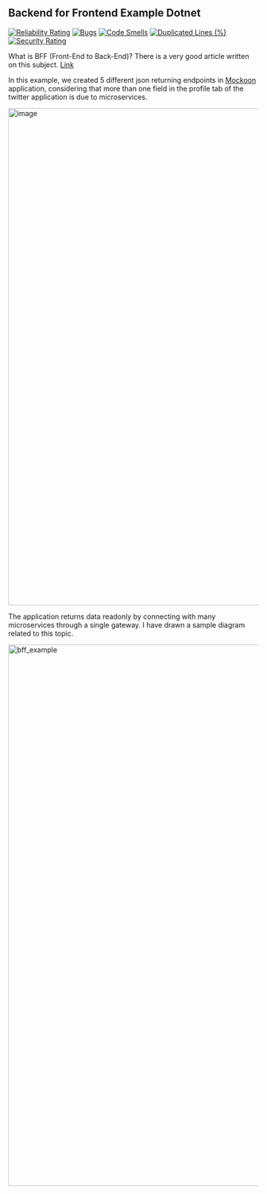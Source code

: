## Backend for Frontend Example Dotnet   

[![Reliability Rating](https://sonarcloud.io/api/project_badges/measure?project=mercandev_bff-pattern-dotnet&metric=reliability_rating)](https://sonarcloud.io/summary/new_code?id=mercandev_bff-pattern-dotnet) [![Bugs](https://sonarcloud.io/api/project_badges/measure?project=mercandev_bff-pattern-dotnet&metric=bugs)](https://sonarcloud.io/summary/new_code?id=mercandev_bff-pattern-dotnet) [![Code Smells](https://sonarcloud.io/api/project_badges/measure?project=mercandev_bff-pattern-dotnet&metric=code_smells)](https://sonarcloud.io/summary/new_code?id=mercandev_bff-pattern-dotnet) [![Duplicated Lines (%)](https://sonarcloud.io/api/project_badges/measure?project=mercandev_bff-pattern-dotnet&metric=duplicated_lines_density)](https://sonarcloud.io/summary/new_code?id=mercandev_bff-pattern-dotnet) [![Security Rating](https://sonarcloud.io/api/project_badges/measure?project=mercandev_bff-pattern-dotnet&metric=security_rating)](https://sonarcloud.io/summary/new_code?id=mercandev_bff-pattern-dotnet)


What is BFF (Front-End to Back-End)? There is a very good article written on this subject. [Link](https://samnewman.io/patterns/architectural/bff) 

In this example, we created 5 different json returning endpoints in [Mockoon](https://mockoon.com/) application, considering that more than one field in the profile tab of the twitter application is due to microservices.

<img width="1000" alt="image" src="https://user-images.githubusercontent.com/22862224/222963620-8c45e3db-0403-4468-9ed6-3140c5c78f07.png">


The application returns data readonly by connecting with many microservices through a single gateway. I have drawn a sample diagram related to this topic.

<img width="1089" alt="bff_example" src="https://user-images.githubusercontent.com/22862224/222963708-e8dfc7f2-0b20-4b83-ac2d-ca0f49250e5b.png">
